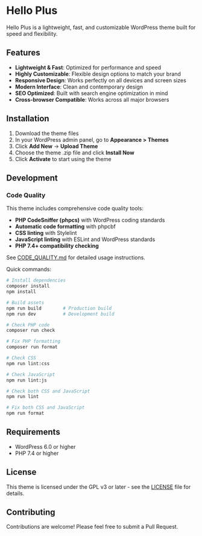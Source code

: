 # Hello Plus

Hello Plus is a lightweight, fast, and customizable WordPress theme built for speed and flexibility.

## Features

- **Lightweight & Fast**: Optimized for performance and speed
- **Highly Customizable**: Flexible design options to match your brand  
- **Responsive Design**: Works perfectly on all devices and screen sizes
- **Modern Interface**: Clean and contemporary design
- **SEO Optimized**: Built with search engine optimization in mind
- **Cross-browser Compatible**: Works across all major browsers

## Installation

1. Download the theme files
2. In your WordPress admin panel, go to **Appearance > Themes**
3. Click **Add New** → **Upload Theme**
4. Choose the theme .zip file and click **Install Now**
5. Click **Activate** to start using the theme

## Development

### Code Quality

This theme includes comprehensive code quality tools:

- **PHP CodeSniffer (phpcs)** with WordPress coding standards
- **Automatic code formatting** with phpcbf
- **CSS linting** with Stylelint
- **JavaScript linting** with ESLint and WordPress standards
- **PHP 7.4+ compatibility checking**

See [CODE_QUALITY.md](CODE_QUALITY.md) for detailed usage instructions.

Quick commands:
```bash
# Install dependencies
composer install
npm install

# Build assets
npm run build        # Production build
npm run dev          # Development build

# Check PHP code
composer run check

# Fix PHP formatting
composer run format

# Check CSS
npm run lint:css

# Check JavaScript
npm run lint:js

# Check both CSS and JavaScript
npm run lint

# Fix both CSS and JavaScript
npm run format
```

## Requirements

- WordPress 6.0 or higher
- PHP 7.4 or higher

## License

This theme is licensed under the GPL v3 or later - see the [LICENSE](LICENSE) file for details.

## Contributing

Contributions are welcome! Please feel free to submit a Pull Request.

